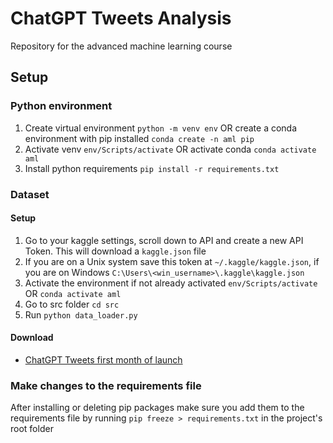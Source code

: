 # ChatGPT Tweets Analysis
Repository for the advanced machine learning course

## Setup
### Python environment
1. Create virtual environment `python -m venv env` OR create a conda environment with pip installed `conda create -n aml pip`
2. Activate venv `env/Scripts/activate` OR activate conda `conda activate aml`
3. Install python requirements `pip install -r requirements.txt`

### Dataset
#### Setup
1. Go to your kaggle settings, scroll down to API and create a new API Token. This will download a `kaggle.json` file
2. If you are on a Unix system save this token at `~/.kaggle/kaggle.json`, if you are on Windows `C:\Users\<win_username>\.kaggle\kaggle.json`
3. Activate the environment if not already activated `env/Scripts/activate` OR `conda activate aml`
4. Go to src folder `cd src`
5. Run `python data_loader.py`

#### Download
- [ChatGPT Tweets first month of launch](https://www.kaggle.com/datasets/pcminh0505/chatgpt-twitter?select=chatgpt.csv)

### Make changes to the requirements file
After installing or deleting pip packages make sure you add them to the requirements file by running `pip freeze > requirements.txt` in the project's root folder

